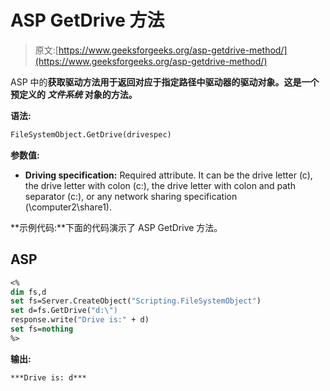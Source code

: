 # ASP GetDrive 方法

> 原文:[https://www.geeksforgeeks.org/asp-getdrive-method/](https://www.geeksforgeeks.org/asp-getdrive-method/)

ASP 中的**获取驱动方法用于返回对应于指定路径中驱动器的驱动对象。这是一个预定义的 ***文件系统*** 对象的方法。**

**语法:**

```vb
FileSystemObject.GetDrive(drivespec) 
```

**参数值:**

*   **Driving specification:** Required attribute. It can be the drive letter (c), the drive letter with colon (c:), the drive letter with colon and path separator (c:), or any network sharing specification (\computer2\share1).

**示例代码:**下面的代码演示了 ASP GetDrive 方法。

## ASP

```vb
<%
dim fs,d
set fs=Server.CreateObject("Scripting.FileSystemObject")
set d=fs.GetDrive("d:\")
response.write("Drive is:" + d)
set fs=nothing
%>
```

**输出:**

```vb
***Drive is: d***
```